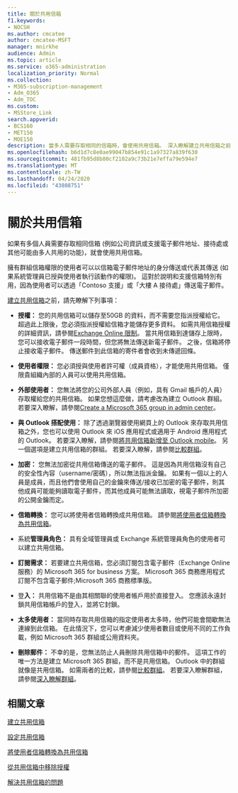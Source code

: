 ```yaml
---
title: 關於共用信箱
f1.keywords:
- NOCSH
ms.author: cmcatee
author: cmcatee-MSFT
manager: mnirkhe
audience: Admin
ms.topic: article
ms.service: o365-administration
localization_priority: Normal
ms.collection:
- M365-subscription-management
- Adm_O365
- Adm_TOC
ms.custom:
- MSStore_Link
search.appverid:
- BCS160
- MET150
- MOE150
description: 當多人需要存取相同的信箱時，會使用共用信箱。 深入瞭解建立共用信箱之前所需注意的事項。
ms.openlocfilehash: b6d1d7c8e0ae99047b854e91c1a97327a839f630
ms.sourcegitcommit: 481fb95d8b80cf2102a9c73b21e7effa79e594e7
ms.translationtype: MT
ms.contentlocale: zh-TW
ms.lasthandoff: 04/24/2020
ms.locfileid: "43808751"
---
```

# <a name="about-shared-mailboxes"></a>關於共用信箱

如果有多個人員需要存取相同信箱 (例如公司資訊或支援電子郵件地址、接待處或其他可能由多人共用的功能)，就會使用共用信箱。

擁有群組信箱權限的使用者可以以信箱電子郵件地址的身分傳送或代表其傳送 (如果系統管理員已授與使用者執行該動作的權限)。 這對於說明和支援信箱特別有用，因為使用者可以透過「Contoso 支援」或「大樓 A 接待處」傳送電子郵件。

[建立共用信箱](create-a-shared-mailbox.md)之前，請先瞭解下列事項：

- **授權：** 您的共用信箱可以儲存至50GB 的資料，而不需要您指派授權給它。 超過此上限後，您必須指派授權給信箱才能儲存更多資料。 如需共用信箱授權的詳細資訊，請參閱[Exchange Online 限制](https://technet.microsoft.com/library/exchange-online-limits.aspx#StorageLimits)。 當共用信箱到達儲存上限時，您可以接收電子郵件一段時間，但您將無法傳送新電子郵件。 之後，信箱將停止接收電子郵件。 傳送郵件到此信箱的寄件者會收到未傳遞回條。

- **使用者權限：** 您必須授與使用者許可權（成員資格），才能使用共用信箱。 僅限貴組織內部的人員可以使用共用信箱。

- **外部使用者：** 您無法將您的公司外部人員（例如，具有 Gmail 帳戶的人員）存取權給您的共用信箱。 如果您想這麼做，請考慮改為建立 Outlook 群組。 若要深入瞭解，請參閱[Create a Microsoft 365 group in admin center](../create-groups/create-groups.md)。

-  **與 Outlook 搭配使用：** 除了透過瀏覽器使用網頁上的 Outlook 來存取共用信箱之外，您也可以使用 Outlook 來 iOS 應用程式或適用于 Android 應用程式的 Outlook。 若要深入瞭解，請參閱<a href="https://support.office.com/article/f866242c-81b2-472e-8776-6c49c5473c9f" target="_blank">將共用信箱新增至 Outlook mobile</a>。 另一個選項是建立共用信箱的群組。 若要深入瞭解，請參閱[比較群組](../create-groups/compare-groups.md)。  

- **加密：** 您無法加密從共用信箱傳送的電子郵件。 這是因為共用信箱沒有自己的安全性內容（username/密碼），所以無法指派金鑰。 如果有一個以上的人員是成員，而且他們會使用自己的金鑰來傳送/接收已加密的電子郵件，則其他成員可能能夠讀取電子郵件，而其他成員可能無法讀取，視電子郵件所加密的公開金鑰而定。

- **信箱轉換：** 您可以將使用者信箱轉換成共用信箱。 請參閱[將使用者信箱轉換為共用信箱](convert-user-mailbox-to-shared-mailbox.md)。

- 系統**管理員角色：** 具有全域管理員或 Exchange 系統管理員角色的使用者可以建立共用信箱。

- **訂閱需求：** 若要建立共用信箱，您必須訂閱包含電子郵件（Exchange Online 服務）的 Microsoft 365 for business 方案。 Microsoft 365 商務應用程式訂閱不包含電子郵件;Microsoft 365 商務標準版。

- 登**入：** 共用信箱不是由其相關聯的使用者帳戶用於直接登入。 您應該永遠封鎖共用信箱帳戶的登入，並將它封鎖。

- **太多使用者：** 當同時存取共用信箱的指定使用者太多時，他們可能會間歇無法連線到此信箱。 在此情況下，您可以考慮減少使用者數目或使用不同的工作負載，例如 Microsoft 365 群組或公用資料夾。

- **刪除郵件：** 不幸的是，您無法防止人員刪除共用信箱中的郵件。 這項工作的唯一方法是建立 Microsoft 365 群組，而不是共用信箱。 Outlook 中的群組就像是共用信箱。 如需兩者的比較，請參閱[比較群組](../create-groups/compare-groups.md)。 若要深入瞭解群組，請參閱[深入瞭解群組](https://support.office.com/article/b565caa1-5c40-40ef-9915-60fdb2d97fa2.aspx)。

## <a name="related-articles"></a>相關文章

[建立共用信箱](create-a-shared-mailbox.md)

[設定共用信箱](configure-a-shared-mailbox.md)

[將使用者信箱轉換為共用信箱](convert-user-mailbox-to-shared-mailbox.md)

[從共用信箱中移除授權](remove-license-from-shared-mailbox.md)

[解決共用信箱的問題](resolve-issues-with-shared-mailboxes.md)
